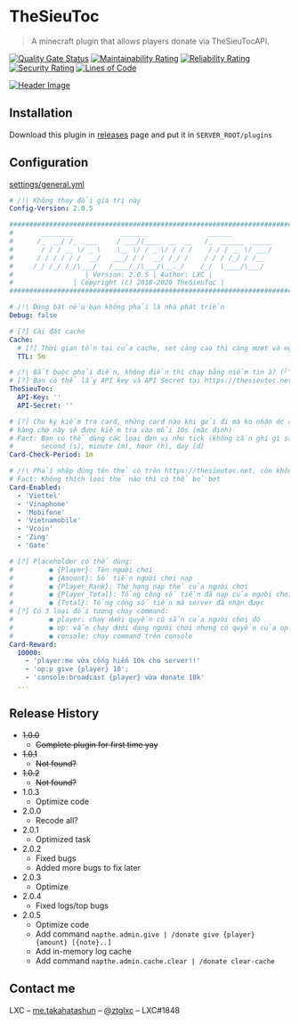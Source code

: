 # TheSieuToc
> A minecraft plugin that allows players donate via TheSieuTocAPI.

[![Quality Gate Status](https://sonarcloud.io/api/project_badges/measure?project=TheSieuToc&metric=alert_status)](https://sonarcloud.io/dashboard?id=TheSieuToc)
[![Maintainability Rating](https://sonarcloud.io/api/project_badges/measure?project=TheSieuToc&metric=sqale_rating)](https://sonarcloud.io/dashboard?id=TheSieuToc)
[![Reliability Rating](https://sonarcloud.io/api/project_badges/measure?project=TheSieuToc&metric=reliability_rating)](https://sonarcloud.io/dashboard?id=TheSieuToc)
[![Security Rating](https://sonarcloud.io/api/project_badges/measure?project=TheSieuToc&metric=security_rating)](https://sonarcloud.io/dashboard?id=TheSieuToc)
[![Lines of Code](https://sonarcloud.io/api/project_badges/measure?project=TheSieuToc&metric=ncloc)](https://sonarcloud.io/dashboard?id=TheSieuToc)

[![Header Image](header.png)](header.png)

## Installation
Download this plugin in [releases][releases] page and put it in `SERVER_ROOT/plugins`

## Configuration
[settings/general.yml][settings-general]
```yaml
# /!\ Không thay đổi giá trị này
Config-Version: 2.0.5

########################################################################
#       ________            _____ _               ______               #
#      /_  __/ /_  ___     / ___/(____  __  __   /_  ______  _____     #
#       / / / __ \/ _ \    \__ \/ / _ \/ / / /    / / / __ \/ ___/     #
#      / / / / / /  __/   ___/ / /  __/ /_/ /    / / / /_/ / /__       #
#     /_/ /_/ /_/\___/   /____/_/\___/\__._/    /_/  \____/\___/       #
#                  | Version: 2.0.5 | Author: LXC |                    #
#               | Copyright (c) 2018-2020 TheSieuToc |                 #
########################################################################

# /!\ Đừng bật nếu bạn không phải là nhà phát triển
Debug: false

# [?] Cài đặt cache
Cache:
  # [?] Thời gian tồn tại của cache, set càng cao thì càng mượt và ngược lại :))
  TTL: 5m

# /!\ Bắt buộc phải điền, không điền thì chạy bằng niềm tin à? (╯°□°）╯︵ ┻━┻
# [?] Bạn có thể lấy API key và API Secret tại https://thesieutoc.net/tich-hop-nap-the.html
TheSieuToc:
  API-Key: ''
  API-Secret: ''

# [?] Chu kỳ kiểm tra card, những card nào khi gửi đi mà ko nhận dc response ngay thì vào hàng chờ
# hàng chờ này sẽ được kiểm tra vào mỗi 10s (mặc định)
# Fact: Bạn có thể dùng các loại đơn vị như tick (không cần ghi gì sau số), milisecond (ms),
#       second (s), minute (m), hour (h), day (d)
Card-Check-Period: 1m

# /!\ Phải nhập đúng tên thẻ có trên https://thesieutoc.net, còn không thì cứ để mặc định
# Fact: Không thích loại thẻ nào thì có thể bỏ bớt
Card-Enabled:
  - 'Viettel'
  - 'Vinaphone'
  - 'Mobifone'
  - 'Vietnamobile'
  - 'Vcoin'
  - 'Zing'
  - 'Gate'

# [?] Placeholder có thể dùng:
#         ● {Player}: Tên người chơi
#         ● {Amount}: Số tiền người chơi nạp
#         ● {Player_Rank}: Thứ hạng nạp thẻ của người chơi
#         ● {Player_Total}: Tổng cộng số tiền đã nạp của người chơi
#         ● {Total}: Tổng cộng số tiền mà server đã nhận được
# [?] Có 3 loại đối tượng chạy command:
#         ● player: chạy dưới quyền có sẵn của người chơi đó
#         ● op: vẫn chạy dưới dạng người chơi nhưng có quyền của op
#         ● console: chạy command trên console
Card-Reward:
  10000:
    - 'player:me vừa cống hiến 10k cho server!!'
    - 'op:p give {player} 10';
    - 'console:broadcast {player} vừa donate 10k'
  ...
```

## Release History

* ~~1.0.0~~
    * ~~Complete plugin for first time yay~~
* ~~1.0.1~~
    * ~~Not found?~~
* ~~1.0.2~~
    * ~~Not found?~~
* 1.0.3
    * Optimize code
* 2.0.0
    * Recode all?
* 2.0.1
    * Optimized task
* 2.0.2
    * Fixed bugs
    * Added more bugs to fix later
* 2.0.3
    * Optimize
* 2.0.4
    * Fixed logs/top bugs
* 2.0.5
    * Optimize code
    * Add command `napthe.admin.give | /donate give {player} {amount} [{note}..]`
    * Add in-memory log cache
    * Add command `napthe.admin.cache.clear | /donate clear-cache`
    
## Contact me

LXC – [me.takahatashun][facebook] – [@ztglxc][twitter] – LXC#1848

<!-- Markdown link & img dfn's -->
[releases]: https://github.com/takahatashun/TheSieuToc/releases/latest
[settings-general]: https://github.com/takahatashun/TheSieuToc/blob/master/src/main/resources/settings/general.yml
[languages-messages]: https://github.com/takahatashun/TheSieuToc/blob/master/src/main/resources/languages/messages.yml
[ui-chat]: https://github.com/takahatashun/TheSieuToc/blob/master/src/main/resources/ui/chat.yml
[facebook]: https://www.facebook.com/100022162512692
[twitter]: https://twitter.com/i/user/962282900031877120
